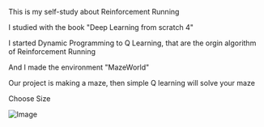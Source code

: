 This is my self-study about Reinforcement Running

I studied with the book "Deep Learning from scratch 4"

I started Dynamic Programming to Q Learning, that are the orgin algorithm of Reinforcement Running

And I made the environment "MazeWorld"

Our project is making a maze, then simple Q learning will solve your maze


Choose Size

![Image](https://github.com/user-attachments/assets/32802a6e-41cc-4ca5-9959-430c7b8bf00e)
